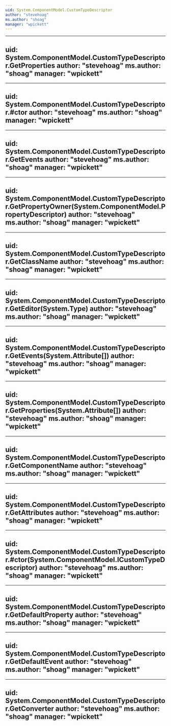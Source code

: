 ```yaml
---
uid: System.ComponentModel.CustomTypeDescriptor
author: "stevehoag"
ms.author: "shoag"
manager: "wpickett"
---
```


---
uid: System.ComponentModel.CustomTypeDescriptor.GetProperties
author: "stevehoag"
ms.author: "shoag"
manager: "wpickett"
---

---
uid: System.ComponentModel.CustomTypeDescriptor.#ctor
author: "stevehoag"
ms.author: "shoag"
manager: "wpickett"
---

---
uid: System.ComponentModel.CustomTypeDescriptor.GetEvents
author: "stevehoag"
ms.author: "shoag"
manager: "wpickett"
---

---
uid: System.ComponentModel.CustomTypeDescriptor.GetPropertyOwner(System.ComponentModel.PropertyDescriptor)
author: "stevehoag"
ms.author: "shoag"
manager: "wpickett"
---

---
uid: System.ComponentModel.CustomTypeDescriptor.GetClassName
author: "stevehoag"
ms.author: "shoag"
manager: "wpickett"
---

---
uid: System.ComponentModel.CustomTypeDescriptor.GetEditor(System.Type)
author: "stevehoag"
ms.author: "shoag"
manager: "wpickett"
---

---
uid: System.ComponentModel.CustomTypeDescriptor.GetEvents(System.Attribute[])
author: "stevehoag"
ms.author: "shoag"
manager: "wpickett"
---

---
uid: System.ComponentModel.CustomTypeDescriptor.GetProperties(System.Attribute[])
author: "stevehoag"
ms.author: "shoag"
manager: "wpickett"
---

---
uid: System.ComponentModel.CustomTypeDescriptor.GetComponentName
author: "stevehoag"
ms.author: "shoag"
manager: "wpickett"
---

---
uid: System.ComponentModel.CustomTypeDescriptor.GetAttributes
author: "stevehoag"
ms.author: "shoag"
manager: "wpickett"
---

---
uid: System.ComponentModel.CustomTypeDescriptor.#ctor(System.ComponentModel.ICustomTypeDescriptor)
author: "stevehoag"
ms.author: "shoag"
manager: "wpickett"
---

---
uid: System.ComponentModel.CustomTypeDescriptor.GetDefaultProperty
author: "stevehoag"
ms.author: "shoag"
manager: "wpickett"
---

---
uid: System.ComponentModel.CustomTypeDescriptor.GetDefaultEvent
author: "stevehoag"
ms.author: "shoag"
manager: "wpickett"
---

---
uid: System.ComponentModel.CustomTypeDescriptor.GetConverter
author: "stevehoag"
ms.author: "shoag"
manager: "wpickett"
---
